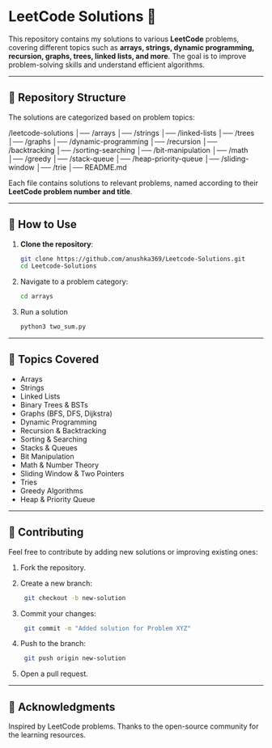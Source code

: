 # LeetCode Solutions 🚀

This repository contains my solutions to various **LeetCode** problems, covering different topics such as **arrays, strings, dynamic programming, recursion, graphs, trees, linked lists, and more**. The goal is to improve problem-solving skills and understand efficient algorithms.

---

## 📂 Repository Structure

The solutions are categorized based on problem topics:

/leetcode-solutions │── /arrays │── /strings │── /linked-lists │── /trees │── /graphs │── /dynamic-programming │── /recursion │── /backtracking │── /sorting-searching │── /bit-manipulation │── /math │── /greedy │── /stack-queue │── /heap-priority-queue │── /sliding-window │── /trie │── README.md

Each file contains solutions to relevant problems, named according to their **LeetCode problem number and title**.

---

## 📖 How to Use

1. **Clone the repository**:
   ```bash
   git clone https://github.com/anushka369/Leetcode-Solutions.git
   cd Leetcode-Solutions

2. Navigate to a problem category:
   ```bash
   cd arrays
   
3. Run a solution
   ```bash
   python3 two_sum.py

---

## 📌 Topics Covered
- Arrays
- Strings
- Linked Lists
- Binary Trees & BSTs
- Graphs (BFS, DFS, Dijkstra)
- Dynamic Programming
- Recursion & Backtracking
- Sorting & Searching
- Stacks & Queues
- Bit Manipulation
- Math & Number Theory
- Sliding Window & Two Pointers
- Tries
- Greedy Algorithms
- Heap & Priority Queue

---

## 📜 Contributing

Feel free to contribute by adding new solutions or improving existing ones:

1. Fork the repository.

2. Create a new branch:
   ```bash
    git checkout -b new-solution

3. Commit your changes:
   ```bash
    git commit -m "Added solution for Problem XYZ"

4. Push to the branch:
   ```bash
    git push origin new-solution

5. Open a pull request.

---

## 🌟 Acknowledgments
Inspired by LeetCode problems. Thanks to the open-source community for the learning resources.
